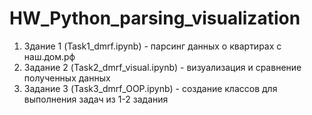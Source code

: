 # HW_Python_parsing_visualization

1. Здание 1 (Task1_dmrf.ipynb) - парсинг данных о квартирах с наш.дом.рф
2. Задание 2 (Task2_dmrf_visual.ipynb) - визуализация и сравнение полученных данных
3. Задание 3 (Task3_dmrf_OOP.ipynb) - создание классов для выполнения задач из 1-2 задания
